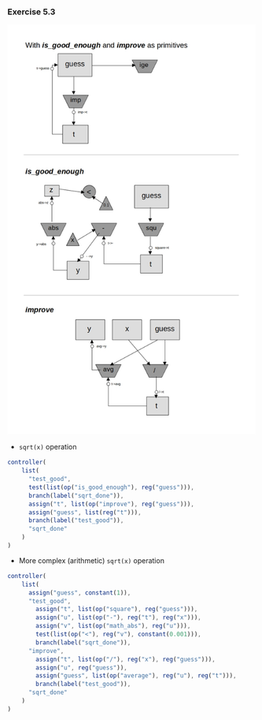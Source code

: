 ### Exercise 5.3
![diagram](https://github.com/jonathantorres/bookshelf/blob/master/sicp-js/img/5.3.jpg)

- `sqrt(x)` operation
```js
controller(
    list(
      "test_good",
      test(list(op("is_good_enough"), reg("guess"))),
      branch(label("sqrt_done")),
      assign("t", list(op("improve"), reg("guess"))),
      assign("guess", list(reg("t"))),
      branch(label("test_good")),
      "sqrt_done"
    )
)
```

- More complex (arithmetic) `sqrt(x)` operation
```js
controller(
    list(
      assign("guess", constant(1)),
      "test_good",
        assign("t", list(op("square"), reg("guess"))),
        assign("u", list(op("-"), reg("t"), reg("x"))),
        assign("v", list(op("math_abs"), reg("u"))),
        test(list(op("<"), reg("v"), constant(0.001))),
        branch(label("sqrt_done")),
      "improve",
        assign("t", list(op("/"), reg("x"), reg("guess"))),
        assign("u", reg("guess")),
        assign("guess", list(op("average"), reg("u"), reg("t"))),
        branch(label("test_good")),
      "sqrt_done"
    )
)
```
